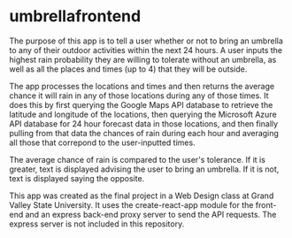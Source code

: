 # umbrellafrontend

The purpose of this app is to tell a user whether or not to bring an umbrella to any of their
outdoor activities within the next 24 hours. A user inputs the highest rain probability they
are willing to tolerate without an umbrella, as well as all the places and times (up to 4)
that they will be outside.

The app processes the locations and times and then returns the average chance it will 
rain in any of those locations during any of those times. It does this by first querying
the Google Maps API database to retrieve the latitude and longitude of the locations, then
querying the Microsoft Azure API database for 24 hour forecast data in those locations, and then 
finally pulling from that data the chances of rain during each hour and averaging all those
that correpond to the user-inputted times.

The average chance of rain is compared to the user's tolerance. If it is greater, text
is displayed advising the user to bring an umbrella. If it is not, text is displayed saying
the opposite.

This app was created as the final project in a Web Design class at Grand Valley State University.
It uses the create-react-app module for the front-end and an express back-end proxy server to send
the API requests. The express server is not included in this repository.
